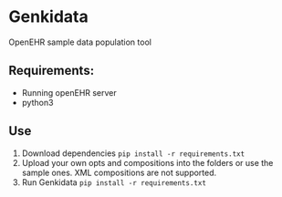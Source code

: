 # Genkidata
OpenEHR sample data population tool

## Requirements:
* Running openEHR server
* python3

## Use
1. Download dependencies 
`pip install -r requirements.txt`
2. Upload your own opts and compositions into the folders or use the sample ones. XML compositions are not supported. 
3. Run Genkidata 
`pip install -r requirements.txt`

